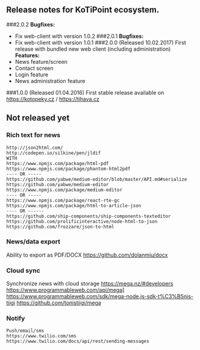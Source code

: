 ## Release notes for KoTiPoint ecosystem.

###2.0.2
**Bugfixes:**
* Fix web-client with version 1.0.2
###2.0.1
**Bugfixes:**
* Fix web-client with version 1.0.1
###2.0.0 (Released 10.02.2017)
First release with bundled new web client (including administration)<br/>
**Features:** 
* News feature/screen
* Contact screen
* Login feature
* News administration feature
    

###1.0.0 (Released 01.04.2016)
First stable release available on https://kotopeky.cz / https://tihava.cz

## Not released yet
### Rich text for news

    http://json2html.com/  
    http://codepen.io/silkine/pen/jldif
    WITH
    https://www.npmjs.com/package/html-pdf
    https://www.npmjs.com/package/phantom-html2pdf
    ---- OR -----
    https://github.com/yabwe/medium-editor/blob/master/API.md#serialize
    https://github.com/yabwe/medium-editor
    https://www.npmjs.com/package/medium-editor
    ---- OR -----
    https://www.npmjs.com/package/react-rte-gc
    https://www.npmjs.com/package/html-to-article-json
    ---- OR ------
    https://github.com/ship-components/ship-components-texteditor
    https://github.com/prolificinteractive/node-html-to-json
    https://github.com/frozzare/json-to-html
### News/data export
Ability to export as PDF/DOCX https://github.com/dolanmiu/docx

### Cloud sync
Synchronize news with cloud storage 
    https://mega.nz/#developers
    https://www.programmableweb.com/api/mega]
    https://www.programmableweb.com/sdk/mega-node.js-sdk-t%C3%B5nis-tiigi
    https://github.com/tonistiigi/mega  

### Notify
    Push/email/sms
    https://www.twilio.com/sms
    https://www.twilio.com/docs/api/rest/sending-messages
    